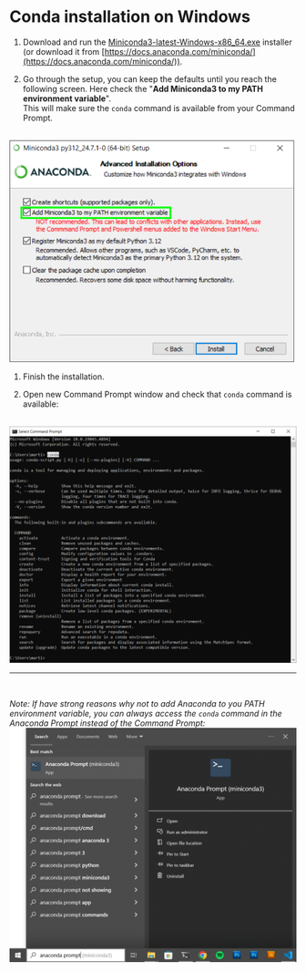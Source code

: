 # Conda installation on Windows

1. Download and run the [Miniconda3-latest-Windows-x86_64.exe](https://repo.anaconda.com/miniconda/Miniconda3-latest-Windows-x86_64.exe) installer (or download it from [https://docs.anaconda.com/miniconda/](https://docs.anaconda.com/miniconda/)).

2. Go through the setup, you can keep the defaults until you reach the following screen. Here check the "**Add Miniconda3 to my PATH environment variable**".<br>This will make sure the `conda` command is available from your Command Prompt.
<br>
<img src="installer.png" width="500"/>

1. Finish the installation.

2. Open new Command Prompt window and check that `conda` command is available:
<br>
<img src="cmd.png" width="800"/>

<br>

___

<br>

*Note: If have strong reasons why not to add Anaconda to you PATH environment variable, you can always access the `conda` command in the Anaconda Prompt instead of the Command Prompt:*
<br>
<img src="anaconda_prompt.png" width="700"/>